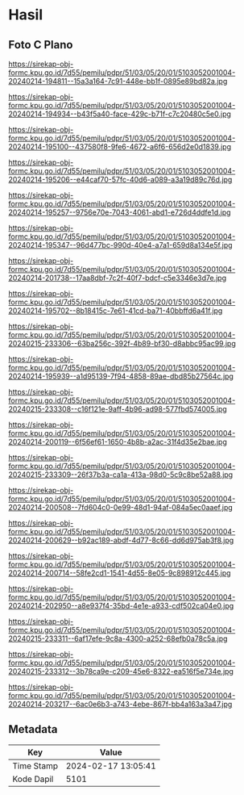 # Hasil

## Foto C Plano

https://sirekap-obj-formc.kpu.go.id/7d55/pemilu/pdpr/51/03/05/20/01/5103052001004-20240214-194811--15a3a164-7c91-448e-bb1f-0895e89bd82a.jpg

https://sirekap-obj-formc.kpu.go.id/7d55/pemilu/pdpr/51/03/05/20/01/5103052001004-20240214-194934--b43f5a40-face-429c-b71f-c7c20480c5e0.jpg

https://sirekap-obj-formc.kpu.go.id/7d55/pemilu/pdpr/51/03/05/20/01/5103052001004-20240214-195100--437580f8-9fe6-4672-a6f6-656d2e0d1839.jpg

https://sirekap-obj-formc.kpu.go.id/7d55/pemilu/pdpr/51/03/05/20/01/5103052001004-20240214-195206--e44caf70-57fc-40d6-a089-a3a19d89c76d.jpg

https://sirekap-obj-formc.kpu.go.id/7d55/pemilu/pdpr/51/03/05/20/01/5103052001004-20240214-195257--9756e70e-7043-4061-abd1-e726d4ddfe1d.jpg

https://sirekap-obj-formc.kpu.go.id/7d55/pemilu/pdpr/51/03/05/20/01/5103052001004-20240214-195347--96d477bc-990d-40e4-a7a1-659d8a134e5f.jpg

https://sirekap-obj-formc.kpu.go.id/7d55/pemilu/pdpr/51/03/05/20/01/5103052001004-20240214-201738--17aa8dbf-7c2f-40f7-bdcf-c5e3346e3d7e.jpg

https://sirekap-obj-formc.kpu.go.id/7d55/pemilu/pdpr/51/03/05/20/01/5103052001004-20240214-195702--8b18415c-7e61-41cd-ba71-40bbffd6a41f.jpg

https://sirekap-obj-formc.kpu.go.id/7d55/pemilu/pdpr/51/03/05/20/01/5103052001004-20240215-233306--63ba256c-392f-4b89-bf30-d8abbc95ac99.jpg

https://sirekap-obj-formc.kpu.go.id/7d55/pemilu/pdpr/51/03/05/20/01/5103052001004-20240214-195939--a1d95139-7f94-4858-89ae-dbd85b27564c.jpg

https://sirekap-obj-formc.kpu.go.id/7d55/pemilu/pdpr/51/03/05/20/01/5103052001004-20240215-233308--c16f121e-9aff-4b96-ad98-577fbd574005.jpg

https://sirekap-obj-formc.kpu.go.id/7d55/pemilu/pdpr/51/03/05/20/01/5103052001004-20240214-200119--6f56ef61-1650-4b8b-a2ac-31f4d35e2bae.jpg

https://sirekap-obj-formc.kpu.go.id/7d55/pemilu/pdpr/51/03/05/20/01/5103052001004-20240215-233309--26f37b3a-ca1a-413a-98d0-5c9c8be52a88.jpg

https://sirekap-obj-formc.kpu.go.id/7d55/pemilu/pdpr/51/03/05/20/01/5103052001004-20240214-200508--7fd604c0-0e99-48d1-94af-084a5ec0aaef.jpg

https://sirekap-obj-formc.kpu.go.id/7d55/pemilu/pdpr/51/03/05/20/01/5103052001004-20240214-200629--b92ac189-abdf-4d77-8c66-dd6d975ab3f8.jpg

https://sirekap-obj-formc.kpu.go.id/7d55/pemilu/pdpr/51/03/05/20/01/5103052001004-20240214-200714--58fe2cd1-1541-4d55-8e05-9c898912c445.jpg

https://sirekap-obj-formc.kpu.go.id/7d55/pemilu/pdpr/51/03/05/20/01/5103052001004-20240214-202950--a8e937f4-35bd-4e1e-a933-cdf502ca04e0.jpg

https://sirekap-obj-formc.kpu.go.id/7d55/pemilu/pdpr/51/03/05/20/01/5103052001004-20240215-233311--6af17efe-9c8a-4300-a252-68efb0a78c5a.jpg

https://sirekap-obj-formc.kpu.go.id/7d55/pemilu/pdpr/51/03/05/20/01/5103052001004-20240215-233312--3b78ca9e-c209-45e6-8322-ea516f5e734e.jpg

https://sirekap-obj-formc.kpu.go.id/7d55/pemilu/pdpr/51/03/05/20/01/5103052001004-20240214-203217--6ac0e6b3-a743-4ebe-867f-bb4a163a3a47.jpg


## Metadata

| Key        | Value               |
| ---------- | ------------------- |
| Time Stamp | 2024-02-17 13:05:41 |
| Kode Dapil | 5101                |



